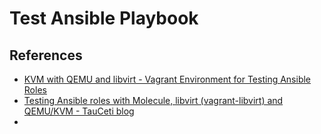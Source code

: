 # Test Ansible Playbook

## References

- [KVM with QEMU and libvirt - Vagrant Environment for Testing Ansible Roles](https://ansible-development.readthedocs.io/en/master/provider/libvirt/)
- [Testing Ansible roles with Molecule, libvirt (vagrant-libvirt) and QEMU/KVM - TauCeti blog](https://www.tauceti.blog/posts/testing-ansible-roles-with-molecule-libvirt-vagrant-qemu-kvm/)
-
